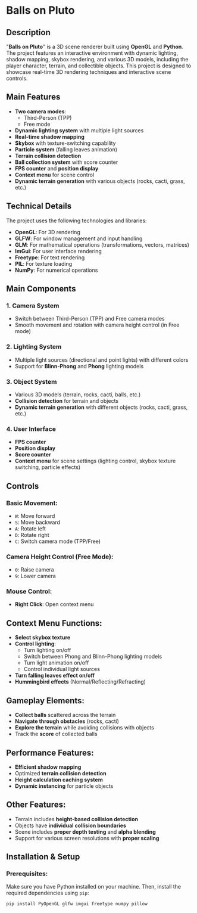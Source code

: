 # Balls on Pluto

## Description
"**Balls on Pluto**" is a 3D scene renderer built using **OpenGL** and **Python**. The project features an interactive environment with dynamic lighting, shadow mapping, skybox rendering, and various 3D models, including the player character, terrain, and collectible objects. This project is designed to showcase real-time 3D rendering techniques and interactive scene controls.

## Main Features
- **Two camera modes**: 
  - Third-Person (TPP)
  - Free mode
- **Dynamic lighting system** with multiple light sources
- **Real-time shadow mapping**
- **Skybox** with texture-switching capability
- **Particle system** (falling leaves animation)
- **Terrain collision detection**
- **Ball collection system** with score counter
- **FPS counter** and **position display**
- **Context menu** for scene control
- **Dynamic terrain generation** with various objects (rocks, cacti, grass, etc.)

## Technical Details
The project uses the following technologies and libraries:
- **OpenGL**: For 3D rendering
- **GLFW**: For window management and input handling
- **GLM**: For mathematical operations (transformations, vectors, matrices)
- **ImGui**: For user interface rendering
- **Freetype**: For text rendering
- **PIL**: For texture loading
- **NumPy**: For numerical operations

## Main Components

### 1. Camera System
- Switch between Third-Person (TPP) and Free camera modes
- Smooth movement and rotation with camera height control (in Free mode)

### 2. Lighting System
- Multiple light sources (directional and point lights) with different colors
- Support for **Blinn-Phong** and **Phong** lighting models

### 3. Object System
- Various 3D models (terrain, rocks, cacti, balls, etc.)
- **Collision detection** for terrain and objects
- **Dynamic terrain generation** with different objects (rocks, cacti, grass, etc.)

### 4. User Interface
- **FPS counter**
- **Position display**
- **Score counter**
- **Context menu** for scene settings (lighting control, skybox texture switching, particle effects)

## Controls

### Basic Movement:
- `W`: Move forward
- `S`: Move backward
- `A`: Rotate left
- `D`: Rotate right
- `C`: Switch camera mode (TPP/Free)

### Camera Height Control (Free Mode):
- `0`: Raise camera
- `9`: Lower camera

### Mouse Control:
- **Right Click**: Open context menu

## Context Menu Functions:
- **Select skybox texture**
- **Control lighting**:
  - Turn lighting on/off
  - Switch between Phong and Blinn-Phong lighting models
  - Turn light animation on/off
  - Control individual light sources
- **Turn falling leaves effect on/off**
- **Hummingbird effects** (Normal/Reflecting/Refracting)

## Gameplay Elements:
- **Collect balls** scattered across the terrain
- **Navigate through obstacles** (rocks, cacti)
- **Explore the terrain** while avoiding collisions with objects
- Track the **score** of collected balls

## Performance Features:
- **Efficient shadow mapping**
- Optimized **terrain collision detection**
- **Height calculation caching system**
- **Dynamic instancing** for particle objects

## Other Features:
- Terrain includes **height-based collision detection**
- Objects have **individual collision boundaries**
- Scene includes **proper depth testing** and **alpha blending**
- Support for various screen resolutions with **proper scaling**

## Installation & Setup

### Prerequisites:
Make sure you have Python installed on your machine. Then, install the required dependencies using `pip`:

```bash
pip install PyOpenGL glfw imgui freetype numpy pillow

